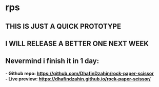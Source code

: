 # rps
## THIS IS JUST A QUICK PROTOTYPE 
## I WILL RELEASE A BETTER ONE NEXT WEEK
## Nevermind i finish it in 1 day:
**- Github repo: https://github.com/DhafinDzahin/rock-paper-scissor**  
**- Live preview: https://dhafindzahin.github.io/rock-paper-scissor/**
